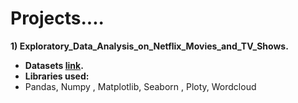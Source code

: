 # **Projects....**
**1)  Exploratory_Data_Analysis_on_Netflix_Movies_and_TV_Shows.**
   - ****Datasets [link](https://www.kaggle.com/shivamb/netflix-shows).****
   - ****Libraries used:**** 
   - Pandas, Numpy , Matplotlib, Seaborn , Ploty, Wordcloud
   
